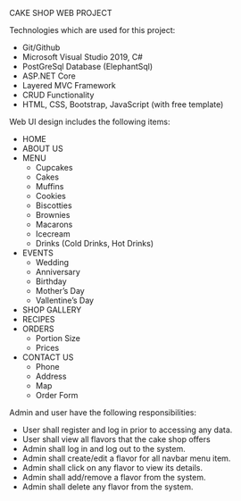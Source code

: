 CAKE SHOP WEB PROJECT

Technologies which are used for this project: 
-	Git/Github
-	Microsoft Visual Studio 2019, C#
-	PostGreSql Database (ElephantSql)
-	ASP.NET Core
-	Layered MVC Framework
-	CRUD Functionality
-	HTML, CSS, Bootstrap, JavaScript (with free template)

Web UI design includes the following items:  
-	HOME
-	ABOUT US
-	MENU 
    * Cupcakes
    * Cakes 
    * Muffins
    * Cookies
    * Biscotties
    * Brownies
    * Macarons
    * Icecream
    * Drinks (Cold Drinks, Hot Drinks)
-	EVENTS
    * Wedding 
    * Anniversary
    * Birthday
    * Mother’s Day
    * Vallentine’s Day
-	SHOP GALLERY
-	RECIPES
-	ORDERS 
    * Portion Size
    * Prices
-	CONTACT US 
    * Phone
    * Address
    * Map
    * Order Form

Admin and user have the following responsibilities:
-	User shall register and log in prior to accessing any data.
-	User shall view all flavors that the cake shop offers
-	Admin shall log in and log out to the system.
-	Admin shall create/edit a flavor for all navbar menu item.
-	Admin shall click on any flavor to view its details.
-	Admin shall add/remove a flavor from the system.
-	Admin shall delete any flavor from the system.


